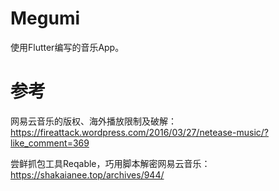 # Megumi

使用Flutter编写的音乐App。

# 参考

网易云音乐的版权、海外播放限制及破解：
https://fireattack.wordpress.com/2016/03/27/netease-music/?like_comment=369

尝鲜抓包工具Reqable，巧用脚本解密网易云音乐：
https://shakaianee.top/archives/944/

